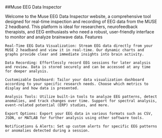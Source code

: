 ##Muse EEG Data Inspector

Welcome to the Muse EEG Data Inspector website, a comprehensive tool designed for real-time inspection and recording of EEG data from the MUSE 2 headband. This platform is ideal for researchers, neurofeedback therapists, and EEG enthusiasts who need a robust, user-friendly interface to monitor and analyze brainwave data.
Features

    Real-Time EEG Data Visualization: Stream EEG data directly from your MUSE 2 headband and view it in real-time. Our dynamic charts and graphs provide clear and immediate insights into brain activity.

    Data Recording: Effortlessly record EEG sessions for later analysis and review. Data is stored securely and can be accessed at any time for deeper analysis.

    Customizable Dashboard: Tailor your data visualization dashboard according to your specific research needs. Choose which metrics to display and how data is presented.

    Analysis Tools: Utilize built-in tools to analyze EEG patterns, detect anomalies, and track changes over time. Support for spectral analysis, event-related potential (ERP) studies, and more.

    Export Options: Export your EEG data in various formats such as CSV, JSON, or MATLAB for further analysis using other software tools.

    Notifications & Alerts: Set up custom alerts for specific EEG patterns or anomalies detected during a session.
